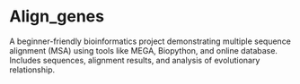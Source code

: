 # Align_genes
A beginner-friendly bioinformatics project demonstrating multiple sequence alignment (MSA) using tools like MEGA, Biopython, and online database. Includes sequences, alignment results, and analysis of evolutionary relationship.
